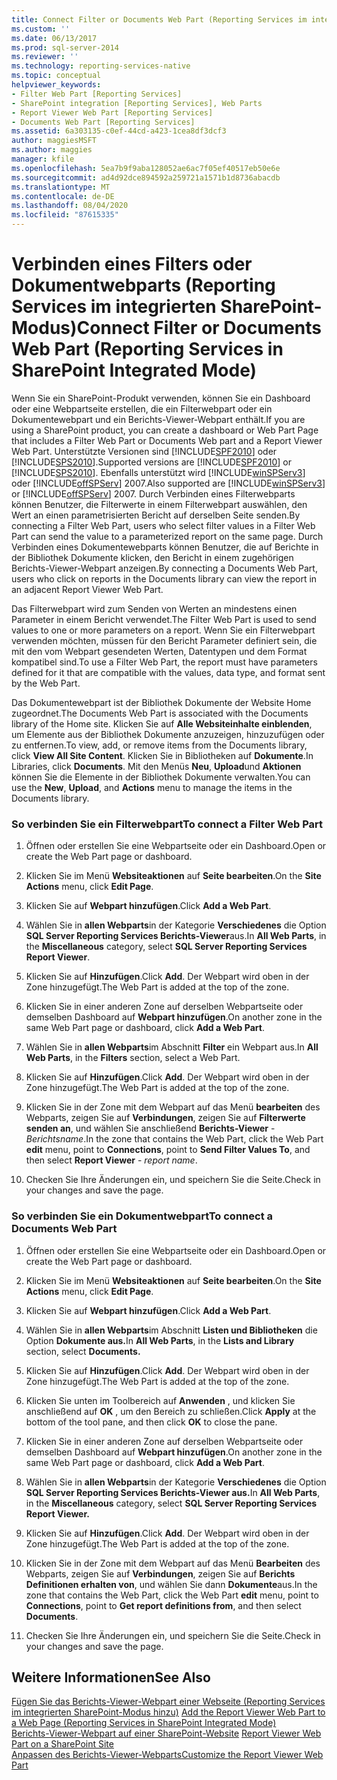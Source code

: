 ```yaml
---
title: Connect Filter or Documents Web Part (Reporting Services im integrierten SharePoint-Modus) | Microsoft-Dokumentation
ms.custom: ''
ms.date: 06/13/2017
ms.prod: sql-server-2014
ms.reviewer: ''
ms.technology: reporting-services-native
ms.topic: conceptual
helpviewer_keywords:
- Filter Web Part [Reporting Services]
- SharePoint integration [Reporting Services], Web Parts
- Report Viewer Web Part [Reporting Services]
- Documents Web Part [Reporting Services]
ms.assetid: 6a303135-c0ef-44cd-a423-1cea8df3dcf3
author: maggiesMSFT
ms.author: maggies
manager: kfile
ms.openlocfilehash: 5ea7b9f9aba128052ae6ac7f05ef40517eb50e6e
ms.sourcegitcommit: ad4d92dce894592a259721a1571b1d8736abacdb
ms.translationtype: MT
ms.contentlocale: de-DE
ms.lasthandoff: 08/04/2020
ms.locfileid: "87615335"
---
```

# <a name="connect-filter-or-documents-web-part-reporting-services-in-sharepoint-integrated-mode"></a><span data-ttu-id="1a7d5-102">Verbinden eines Filters oder Dokumentwebparts (Reporting Services im integrierten SharePoint-Modus)</span><span class="sxs-lookup"><span data-stu-id="1a7d5-102">Connect Filter or Documents Web Part (Reporting Services in SharePoint Integrated Mode)</span></span>
  <span data-ttu-id="1a7d5-103">Wenn Sie ein SharePoint-Produkt verwenden, können Sie ein Dashboard oder eine Webpartseite erstellen, die ein Filterwebpart oder ein Dokumentewebpart und ein Berichts-Viewer-Webpart enthält.</span><span class="sxs-lookup"><span data-stu-id="1a7d5-103">If you are using a SharePoint product, you can create a dashboard or Web Part Page that includes a Filter Web Part or Documents Web part and a Report Viewer Web Part.</span></span> <span data-ttu-id="1a7d5-104">Unterstützte Versionen sind [!INCLUDE[SPF2010](../includes/spf2010-md.md)] oder [!INCLUDE[SPS2010](../includes/sps2010-md.md)].</span><span class="sxs-lookup"><span data-stu-id="1a7d5-104">Supported versions are [!INCLUDE[SPF2010](../includes/spf2010-md.md)] or [!INCLUDE[SPS2010](../includes/sps2010-md.md)].</span></span> <span data-ttu-id="1a7d5-105">Ebenfalls unterstützt wird [!INCLUDE[winSPServ3](../includes/winspserv3-md.md)] oder [!INCLUDE[offSPServ](../includes/offspserv-md.md)] 2007.</span><span class="sxs-lookup"><span data-stu-id="1a7d5-105">Also supported are [!INCLUDE[winSPServ3](../includes/winspserv3-md.md)] or [!INCLUDE[offSPServ](../includes/offspserv-md.md)] 2007.</span></span> <span data-ttu-id="1a7d5-106">Durch Verbinden eines Filterwebparts können Benutzer, die Filterwerte in einem Filterwebpart auswählen, den Wert an einen parametrisierten Bericht auf derselben Seite senden.</span><span class="sxs-lookup"><span data-stu-id="1a7d5-106">By connecting a Filter Web Part, users who select filter values in a Filter Web Part can send the value to a parameterized report on the same page.</span></span> <span data-ttu-id="1a7d5-107">Durch Verbinden eines Dokumentewebparts können Benutzer, die auf Berichte in der Bibliothek Dokumente klicken, den Bericht in einem zugehörigen Berichts-Viewer-Webpart anzeigen.</span><span class="sxs-lookup"><span data-stu-id="1a7d5-107">By connecting a Documents Web Part, users who click on reports in the Documents library can view the report in an adjacent Report Viewer Web Part.</span></span>  
  
 <span data-ttu-id="1a7d5-108">Das Filterwebpart wird zum Senden von Werten an mindestens einen Parameter in einem Bericht verwendet.</span><span class="sxs-lookup"><span data-stu-id="1a7d5-108">The Filter Web Part is used to send values to one or more parameters on a report.</span></span> <span data-ttu-id="1a7d5-109">Wenn Sie ein Filterwebpart verwenden möchten, müssen für den Bericht Parameter definiert sein, die mit den vom Webpart gesendeten Werten, Datentypen und dem Format kompatibel sind.</span><span class="sxs-lookup"><span data-stu-id="1a7d5-109">To use a Filter Web Part, the report must have parameters defined for it that are compatible with the values, data type, and format sent by the Web Part.</span></span>  
  
 <span data-ttu-id="1a7d5-110">Das Dokumentewebpart ist der Bibliothek Dokumente der Website Home zugeordnet.</span><span class="sxs-lookup"><span data-stu-id="1a7d5-110">The Documents Web Part is associated with the Documents library of the Home site.</span></span> <span data-ttu-id="1a7d5-111">Klicken Sie auf **Alle Websiteinhalte einblenden**, um Elemente aus der Bibliothek Dokumente anzuzeigen, hinzuzufügen oder zu entfernen.</span><span class="sxs-lookup"><span data-stu-id="1a7d5-111">To view, add, or remove items from the Documents library, click **View All Site Content**.</span></span> <span data-ttu-id="1a7d5-112">Klicken Sie in Bibliotheken auf **Dokumente**.</span><span class="sxs-lookup"><span data-stu-id="1a7d5-112">In Libraries, click **Documents**.</span></span> <span data-ttu-id="1a7d5-113">Mit den Menüs **Neu**, **Upload**und **Aktionen** können Sie die Elemente in der Bibliothek Dokumente verwalten.</span><span class="sxs-lookup"><span data-stu-id="1a7d5-113">You can use the **New**, **Upload**, and **Actions** menu to manage the items in the Documents library.</span></span>  
  
### <a name="to-connect-a-filter-web-part"></a><span data-ttu-id="1a7d5-114">So verbinden Sie ein Filterwebpart</span><span class="sxs-lookup"><span data-stu-id="1a7d5-114">To connect a Filter Web Part</span></span>  
  
1.  <span data-ttu-id="1a7d5-115">Öffnen oder erstellen Sie eine Webpartseite oder ein Dashboard.</span><span class="sxs-lookup"><span data-stu-id="1a7d5-115">Open or create the Web Part page or dashboard.</span></span>  
  
2.  <span data-ttu-id="1a7d5-116">Klicken Sie im Menü **Websiteaktionen** auf **Seite bearbeiten**.</span><span class="sxs-lookup"><span data-stu-id="1a7d5-116">On the **Site Actions** menu, click **Edit Page**.</span></span>  
  
3.  <span data-ttu-id="1a7d5-117">Klicken Sie auf **Webpart hinzufügen**.</span><span class="sxs-lookup"><span data-stu-id="1a7d5-117">Click **Add a Web Part**.</span></span>  
  
4.  <span data-ttu-id="1a7d5-118">Wählen Sie in **allen Webparts**in der Kategorie **Verschiedenes** die Option **SQL Server Reporting Services Berichts-Viewer**aus.</span><span class="sxs-lookup"><span data-stu-id="1a7d5-118">In **All Web Parts**, in the **Miscellaneous** category, select **SQL Server Reporting Services Report Viewer**.</span></span>  
  
5.  <span data-ttu-id="1a7d5-119">Klicken Sie auf **Hinzufügen**.</span><span class="sxs-lookup"><span data-stu-id="1a7d5-119">Click **Add**.</span></span> <span data-ttu-id="1a7d5-120">Der Webpart wird oben in der Zone hinzugefügt.</span><span class="sxs-lookup"><span data-stu-id="1a7d5-120">The Web Part is added at the top of the zone.</span></span>  
  
6.  <span data-ttu-id="1a7d5-121">Klicken Sie in einer anderen Zone auf derselben Webpartseite oder demselben Dashboard auf **Webpart hinzufügen**.</span><span class="sxs-lookup"><span data-stu-id="1a7d5-121">On another zone in the same Web Part page or dashboard, click **Add a Web Part**.</span></span>  
  
7.  <span data-ttu-id="1a7d5-122">Wählen Sie in **allen Webparts**im Abschnitt **Filter** ein Webpart aus.</span><span class="sxs-lookup"><span data-stu-id="1a7d5-122">In **All Web Parts**, in the **Filters** section, select a Web Part.</span></span>  
  
8.  <span data-ttu-id="1a7d5-123">Klicken Sie auf **Hinzufügen**.</span><span class="sxs-lookup"><span data-stu-id="1a7d5-123">Click **Add**.</span></span> <span data-ttu-id="1a7d5-124">Der Webpart wird oben in der Zone hinzugefügt.</span><span class="sxs-lookup"><span data-stu-id="1a7d5-124">The Web Part is added at the top of the zone.</span></span>  
  
9. <span data-ttu-id="1a7d5-125">Klicken Sie in der Zone mit dem Webpart auf das Menü **bearbeiten** des Webparts, zeigen Sie auf **Verbindungen**, zeigen Sie auf **Filterwerte senden an**, und wählen Sie anschließend **Berichts-Viewer** - *Berichtsname*.</span><span class="sxs-lookup"><span data-stu-id="1a7d5-125">In the zone that contains the Web Part, click the Web Part **edit** menu, point to **Connections**, point to **Send Filter Values To**, and then select **Report Viewer** - *report name*.</span></span>  
  
10. <span data-ttu-id="1a7d5-126">Checken Sie Ihre Änderungen ein, und speichern Sie die Seite.</span><span class="sxs-lookup"><span data-stu-id="1a7d5-126">Check in your changes and save the page.</span></span>  
  
### <a name="to-connect-a-documents-web-part"></a><span data-ttu-id="1a7d5-127">So verbinden Sie ein Dokumentwebpart</span><span class="sxs-lookup"><span data-stu-id="1a7d5-127">To connect a Documents Web Part</span></span>  
  
1.  <span data-ttu-id="1a7d5-128">Öffnen oder erstellen Sie eine Webpartseite oder ein Dashboard.</span><span class="sxs-lookup"><span data-stu-id="1a7d5-128">Open or create the Web Part page or dashboard.</span></span>  
  
2.  <span data-ttu-id="1a7d5-129">Klicken Sie im Menü **Websiteaktionen** auf **Seite bearbeiten**.</span><span class="sxs-lookup"><span data-stu-id="1a7d5-129">On the **Site Actions** menu, click **Edit Page**.</span></span>  
  
3.  <span data-ttu-id="1a7d5-130">Klicken Sie auf **Webpart hinzufügen**.</span><span class="sxs-lookup"><span data-stu-id="1a7d5-130">Click **Add a Web Part**.</span></span>  
  
4.  <span data-ttu-id="1a7d5-131">Wählen Sie in **allen Webparts**im Abschnitt **Listen und Bibliotheken** die Option **Dokumente aus.**</span><span class="sxs-lookup"><span data-stu-id="1a7d5-131">In **All Web Parts**, in the **Lists and Library** section, select **Documents.**</span></span>  
  
5.  <span data-ttu-id="1a7d5-132">Klicken Sie auf **Hinzufügen**.</span><span class="sxs-lookup"><span data-stu-id="1a7d5-132">Click **Add**.</span></span> <span data-ttu-id="1a7d5-133">Der Webpart wird oben in der Zone hinzugefügt.</span><span class="sxs-lookup"><span data-stu-id="1a7d5-133">The Web Part is added at the top of the zone.</span></span>  
  
6.  <span data-ttu-id="1a7d5-134">Klicken Sie unten im Toolbereich auf **Anwenden** , und klicken Sie anschließend auf **OK** , um den Bereich zu schließen.</span><span class="sxs-lookup"><span data-stu-id="1a7d5-134">Click **Apply** at the bottom of the tool pane, and then click **OK** to close the pane.</span></span>  
  
7.  <span data-ttu-id="1a7d5-135">Klicken Sie in einer anderen Zone auf derselben Webpartseite oder demselben Dashboard auf **Webpart hinzufügen**.</span><span class="sxs-lookup"><span data-stu-id="1a7d5-135">On another zone in the same Web Part page or dashboard, click **Add a Web Part**.</span></span>  
  
8.  <span data-ttu-id="1a7d5-136">Wählen Sie in **allen Webparts**in der Kategorie **Verschiedenes** die Option **SQL Server Reporting Services Berichts-Viewer aus.**</span><span class="sxs-lookup"><span data-stu-id="1a7d5-136">In **All Web Parts**, in the **Miscellaneous** category, select **SQL Server Reporting Services Report Viewer.**</span></span>  
  
9. <span data-ttu-id="1a7d5-137">Klicken Sie auf **Hinzufügen**.</span><span class="sxs-lookup"><span data-stu-id="1a7d5-137">Click **Add**.</span></span> <span data-ttu-id="1a7d5-138">Der Webpart wird oben in der Zone hinzugefügt.</span><span class="sxs-lookup"><span data-stu-id="1a7d5-138">The Web Part is added at the top of the zone.</span></span>  
  
10. <span data-ttu-id="1a7d5-139">Klicken Sie in der Zone mit dem Webpart auf das Menü **Bearbeiten** des Webparts, zeigen Sie auf **Verbindungen**, zeigen Sie auf **Berichts Definitionen erhalten von**, und wählen Sie dann **Dokumente**aus.</span><span class="sxs-lookup"><span data-stu-id="1a7d5-139">In the zone that contains the Web Part, click the Web Part **edit** menu, point to **Connections**, point to **Get report definitions from**, and then select **Documents**.</span></span>  
  
11. <span data-ttu-id="1a7d5-140">Checken Sie Ihre Änderungen ein, und speichern Sie die Seite.</span><span class="sxs-lookup"><span data-stu-id="1a7d5-140">Check in your changes and save the page.</span></span>  
  
## <a name="see-also"></a><span data-ttu-id="1a7d5-141">Weitere Informationen</span><span class="sxs-lookup"><span data-stu-id="1a7d5-141">See Also</span></span>  
 <span data-ttu-id="1a7d5-142">[Fügen Sie das Berichts-Viewer-Webpart einer Webseite &#40;Reporting Services im integrierten SharePoint-Modus hinzu&#41;](report-server-sharepoint/add-reporting-services-content-types-to-a-sharepoint-library.md) </span><span class="sxs-lookup"><span data-stu-id="1a7d5-142">[Add the Report Viewer Web Part to a Web Page &#40;Reporting Services in SharePoint Integrated Mode&#41;](report-server-sharepoint/add-reporting-services-content-types-to-a-sharepoint-library.md) </span></span>  
 <span data-ttu-id="1a7d5-143">[Berichts-Viewer-Webpart auf einer SharePoint-Website](../../2014/reporting-services/report-viewer-web-part-on-a-sharepoint-site.md) </span><span class="sxs-lookup"><span data-stu-id="1a7d5-143">[Report Viewer Web Part on a SharePoint Site](../../2014/reporting-services/report-viewer-web-part-on-a-sharepoint-site.md) </span></span>  
 [<span data-ttu-id="1a7d5-144">Anpassen des Berichts-Viewer-Webparts</span><span class="sxs-lookup"><span data-stu-id="1a7d5-144">Customize the Report Viewer Web Part</span></span>](../../2014/reporting-services/customize-the-report-viewer-web-part.md)  
  
  
